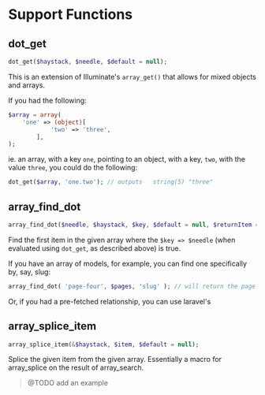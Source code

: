 Support Functions
=================

## dot_get

```php
dot_get($haystack, $needle, $default = null);
```

This is an extension of Illuminate's `array_get()` that allows for mixed objects and arrays.

If you had the following:

```php
$array = array(
	'one' => (object)[
			'two' => 'three',
		],
);
```

ie. an array, with a key `one`, pointing to an object, with a key, `two`, with the value `three`, you could do the following:

```php
dot_get($array, 'one.two'); // outputs   string(5) "three"
```

## array_find_dot

```php
array_find_dot($needle, $haystack, $key, $default = null, $returnItem = true);
```

Find the first item in the given array where the `$key => $needle` (when evaluated using `dot_get`, as described above) is true.

If you have an array of models, for example, you can find one specifically by, say, slug:

```php
array_find_dot( 'page-four', $pages, 'slug' ); // will return the page with a slug of 'page-four'
```

Or, if you had a pre-fetched relationship, you can use laravel's


## array_splice_item

```php
array_splice_item(&$haystack, $item, $default = null);
```

Splice the given item from the given array. Essentially a macro for array_splice on the result of array_search.

> @TODO add an example
